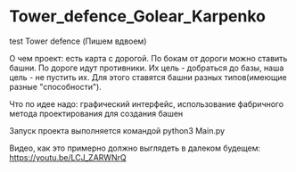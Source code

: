 # Tower_defence_Golear_Karpenko
test
Tower defence
(Пишем вдвоем)

О чем проект: есть карта с дорогой. По бокам от дороги можно ставить башни. По дороге идут противники. Их цель - добраться до базы, наша цель - не пустить их. Для этого ставятся башни разных типов(имеющие разные "способности"). 

Что по идее надо: графический интерфейс, использование фабричного метода проектирования для создания башен

Запуск проекта выполняется командой python3 Main.py

Видео, как это примерно должно выглядеть в далеком будещем: https://youtu.be/LCJ_ZARWNrQ

